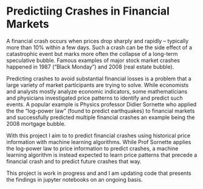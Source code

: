 # Predictiing Crashes in Financial Markets

A financial crash occurs when prices drop sharply and rapidly – typically more than 10% within a few days. Such a crash can be the side effect of a catastrophic event but marks more often the collapse of a long-term speculative bubble. Famous examples of major stock market crashes happened in 1987 (“Black Monday”) and 2008 (real estate bubble).

Predicting crashes to avoid substantial financial losses is a problem that a large variety of market participants are trying to solve. While economists and analysts mostly analyze economic indicators, some mathematicians and physicians investigated price patterns to identify and predict such events. A popular example is Physics professor Didier Sornette who applied the the “log-power law” (found to predict earthquakes) to financial markets and successfully predicted multiple financial crashes an example being the 2008 mortgage bubble.

With this project I aim to to predict financial crashes using historical price information with machine learning algorithms. While Prof Sornette applies the log-power law to price information to predict crashes, a machine learning algorithm is instead expected to learn price patterns that precede a financial crash and to predict future crashes that way. 

This project is work in progress and and I am updating code that presents the findings in jupyter notebooks on an ongoing basis.
